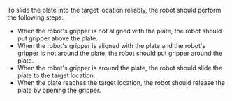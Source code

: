To slide the plate into the target location reliably, the robot should perform the following steps:
- When the robot's gripper is not aligned with the plate, the robot should put gripper above the plate.
- When the robot's gripper is aligned with the plate and the robot's gripper is not around the plate, the robot should put gripper around the plate.
- When the robot's gripper is around the plate, the robot should slide the plate to the target location.
- When the plate reaches the target location, the robot should release the plate by opening the gripper.